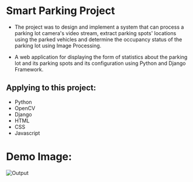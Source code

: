 # Smart Parking Project
- The project was to design and implement a system that can process a parking lot camera's video stream, extract
parking spots' locations using the parked vehicles and determine the occupancy status of the parking lot using
Image Processing.

- A web application for displaying the form of statistics about the parking lot and its parking spots and its
configuration using Python and Django Framework.

## Applying to this project:

- Python
- OpenCV
- Django
- HTML
- CSS
- Javascript

# Demo Image:
![Output](https://user-images.githubusercontent.com/114498096/208126527-f86773d0-04df-4ccd-907d-95a5f679fbe6.jpg)
